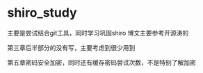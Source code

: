 # shiro_study
主要是尝试结合git工具，同时学习巩固shiro
博文主要参考开源涛的

第三章后半部分的没有写，主要考虑到很少用到

第五章密码安全加密，同时还有缓存密码尝试次数，不是特别了解加密
